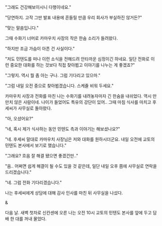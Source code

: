 "그래도 건강해보이시니 다행이네요." 

"당연하지. 고작 그딴 발표 내용에 흔들릴 만큼 우리 회사가 부실하진 않거든?" 

"맞는 말씀입니다." 

그때 수화기 너머로 카마우치 사장의 작은 한숨 소리가 들려왔다.

"하지만 조금 가슴이 아픈 건 사실이다." 

"저도 민텐도를 떠나 이런 소식을 전해드려 안타까운 심정이긴 하네요. 일단 전화로 이런 중요한 대화를 하는 것보다 직접 찾아뵙고 이야기를 나누는 게 좋겠죠?" 

"그렇지. 역시 뭘 좀 아는 구나. 그럼 기다리고 있으마." 

"그럼 내일 오전 중으로 찾아뵙겠습니다. 스케쥴 비워 두세요." 

카마우치 사장과 전화를 마친 나는 수화기를 내려놓자마자 긴 한숨을 내쉬었다.
역시 만만치 않은 사람이네. 나이가 들었어도 특유의 강단이 있어..
그때 마침 식사를 마치고 후세씨가 사무실로 돌아왔다.

"아, 오셨어요?" 

"네, 혹시 제가 식사하는 동안 민텐도 측과 이야기는 해보셨나요?" 

"네. 후세씨 말대로 카마우치 사장님은 저와 대화를 원하시더군요. 내일 오전에 교토의 민텐도 본사에서 보기로 했습니다." 

"그래요? 흐음 잘 해결 됐으면 좋겠건만.." 

"음.. 어쩌면 쉽게 해결이 될 수도 있을 것 같은데, 일단 내일 오후 쯤에 사무실로 연락을 드리겠습니다." 

"네. 그럼 전화 기다리겠습니다." 

나는 후세씨에게 상담에 대해 감사 인사를 마친 뒤 사무실을 나섰다.

& 

다음 날. 새벽 첫차로 신칸센에 오른 나는 오전 10시 교토의 민텐도 본사를 앞에 두고 담배 한 대를 꺼내 물었다.